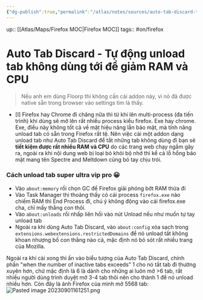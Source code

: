 ```yaml
---
{"dg-publish":true,"permalink":"/atlas/notes/sources/auto-tab-discard-tu-dong-unload-tab-khong-dung-toi-de-giam-ram-va-cpu/"}
---
```


up:: [[Atlas/Maps/Firefox MOC\|Firefox MOC]]
tags:: #on/firefox 

# Auto Tab Discard - Tự động unload tab không dùng tới để giảm RAM và CPU

> Nếu anh em dùng Floorp thì không cần cài addon này, vì nó đã được native sẵn trong browser vào settings tìm là thấy.

- [I] Firefox hay Chrome đi chăng nữa thì từ khi lên multi-process (đa tiến trình) khi dùng sẽ mở lên rất nhiều process kiểu firefox. Exe hay chrome. Exe, điều này không tốt cả về mặt hiệu năng lẫn bảo mật, mà tính năng unload tab có sẵn trong Firefox rất tệ. Nên việc cài một addon dạng unload tab như Auto Tab Discard để tắt những tab không dùng đi bạn sẽ **tiết kiệm được rất nhiều RAM và CPU** do các trang web chạy ngầm gây ra, ngoài ra khi nội dung web bị loại bỏ khỏi bộ nhớ thì kể cả lỗ hổng bảo mật mang tên Spectre and Meltdown cũng bó tay chịu trói.

### Cách unload tab super ultra vip pro 😀
- Vào `about:memory` rồi chọn GC để Firefox giải phóng bớt RAM thừa đi
- Vào Task Manager thi thoảng thấy có cái process `firefox.exe` nào chiếm RAM thì End Process đi, chú ý không động vào cái firefox.exe cha, chỉ mấy thằng con thôi.
- Vào `about:unloads` rồi nhấp liên hồi vào nút Unload nếu như muốn tự tay unload tab
- Ngoài ra khi dùng Auto Tab Discard, vào `about:config` xóa sạch trong `extensions.webextensions.restrictedDomains` để nó unload tất không khoan nhượng bố con thằng nào cả, mặc định nó bỏ sót rất nhiều trang của Mozilla.

Ngoài ra khi cài xong thì ấn vào biểu tượng của Auto Tab Discard, chỉnh phần "when the number of inactive tabs exceeds" 1 cho nó tắt tab đi thường xuyên hơn, chứ mặc định là 6 là dành cho những ai luôn mở >6 tab, rất nhiều người dùng trình duyệt mở 3-4 tab thôi nên cho thành 1 để nó unload nhiều hơn. Còn đây là ảnh Firefox của mình mở 5568 tab:
![Pasted image 20230901161251.png](/img/user/Atlas/Utilities/Images/Pasted%20image%2020230901161251.png)